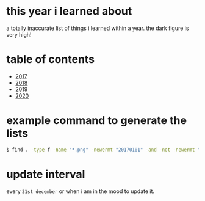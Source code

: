 # this year i learned about
a totally inaccurate list of things i learned within a year. the dark figure is very high!

# table of contents
* [2017](2017/README.md)
* [2018](2018/README.md)
* [2019](2019/README.md)
* [2020](2020/README.md)

# example command to generate the lists
```bash
$ find . -type f -name "*.png" -newermt "20170101" -and -not -newermt "20180101" | sort > ~/tmp/2017.md
```

# update interval
every `31st december` or when i am in the mood to update it.
